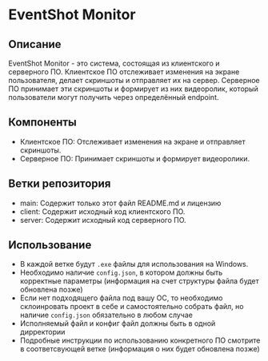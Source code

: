 # EventShot Monitor

## Описание
EventShot Monitor - это система, состоящая из клиентского и серверного ПО. Клиентское ПО отслеживает изменения на экране пользователя, делает скриншоты и отправляет их на сервер. Серверное ПО принимает эти скриншоты и формирует из них видеоролик, который пользователи могут получить через определённый endpoint.

## Компоненты
- Клиентское ПО: Отслеживает изменения на экране и отправляет скриншоты.
- Серверное ПО: Принимает скриншоты и формирует видеоролики.

## Ветки репозитория
- main: Содержит только этот файл README.md и лицензию
- client: Содержит исходный код клиентского ПО.
- server: Содержит исходный код серверного ПО.

## Использование
- В каждой ветке будут `.exe` файлы для использования на Windows.
- Необходимо наличие `config.json`, в котором должны быть корректные параметры (информация на счет структуры файла будет обновлена позже)
- Если нет подходящего файла под вашу ОС, то необходимо склоинровать проект в себе и самостоятельно собрать файл, но наличие `config.json` обязательно в любом случае
- Исполняемый файл и конфиг файл должны быть в одной дирректории
- Подробные инструкции по использованию конкретного ПО смотрите в соответсвующей ветке (информация о них будет обновлена позже)
